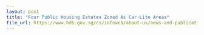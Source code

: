 ```yaml
---
layout: post
title: "Four Public Housing Estates Zoned As Car-Lite Areas"
file_url: https://www.hdb.gov.sg/cs/infoweb/about-us/news-and-publications/press-releases/05102055-four-public-housing-estates-zoned-as-car-lite-areas
---
```

